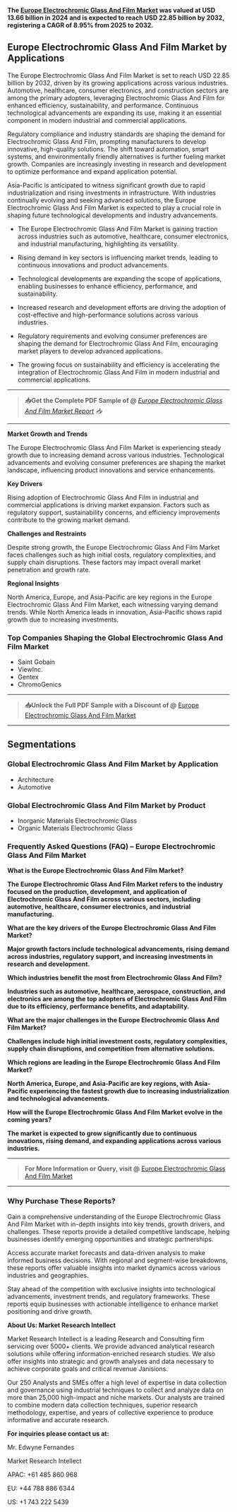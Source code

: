 <p><strong>The <a href="https://www.marketresearchintellect.com/download-sample/?rid=589348&amp;utm_source=Pulse-April-Europe&amp;utm_medium=852">Europe Electrochromic Glass And Film Market</a> was valued at USD 13.66 billion in 2024 and is expected to reach USD 22.85 billion by 2032, registering a CAGR of 8.95% from 2025 to 2032.</strong></p><h2>Europe Electrochromic Glass And Film Market by Applications&nbsp;</h2><p><p>The Europe Electrochromic Glass And Film Market is set to reach USD 22.85 billion by 2032, driven by its growing applications across various industries. Automotive, healthcare, consumer electronics, and construction sectors are among the primary adopters, leveraging Electrochromic Glass And Film for enhanced efficiency, sustainability, and performance. Continuous technological advancements are expanding its use, making it an essential component in modern industrial and commercial applications.</p><p>Regulatory compliance and industry standards are shaping the demand for Electrochromic Glass And Film, prompting manufacturers to develop innovative, high-quality solutions. The shift toward automation, smart systems, and environmentally friendly alternatives is further fueling market growth. Companies are increasingly investing in research and development to optimize performance and expand application potential.</p><p>Asia-Pacific is anticipated to witness significant growth due to rapid industrialization and rising investments in infrastructure. With industries continually evolving and seeking advanced solutions, the Europe Electrochromic Glass And Film Market is expected to play a crucial role in shaping future technological developments and industry advancements.</p></p><ul><li><p>The Europe Electrochromic Glass And Film Market is gaining traction across industries such as automotive, healthcare, consumer electronics, and industrial manufacturing, highlighting its versatility.</p></li><li><p>Rising demand in key sectors is influencing market trends, leading to continuous innovations and product advancements.</p></li><li><p>Technological developments are expanding the scope of applications, enabling businesses to enhance efficiency, performance, and sustainability.</p></li><li><p>Increased research and development efforts are driving the adoption of cost-effective and high-performance solutions across various industries.</p></li><li><p>Regulatory requirements and evolving consumer preferences are shaping the demand for Electrochromic Glass And Film, encouraging market players to develop advanced applications.</p></li><li><p>The growing focus on sustainability and efficiency is accelerating the integration of Electrochromic Glass And Film in modern industrial and commercial applications.</p></li></ul><hr /><blockquote><p><strong><span class="font-[700]">📥Get the Complete PDF Sample of @ </span></strong><em><span class="font-[700]"><a href="https://www.marketresearchintellect.com/download-sample/?rid=589348&amp;utm_source=Pulse-April-Europe&amp;utm_medium=852" target="_blank" data-tracking-control-name="article-ssr-frontend-pulse_little-text-block" data-tracking-will-navigate="" data-test-link="">Europe Electrochromic Glass And Film Market Report</a>&nbsp;📥</span></em></p></blockquote><hr /><p class="" data-start="77" data-end="360"><strong data-start="77" data-end="105">Market Growth and Trends</strong></p><p class="" data-start="77" data-end="360">The Europe Electrochromic Glass And Film Market is experiencing steady growth due to increasing demand across various industries. Technological advancements and evolving consumer preferences are shaping the market landscape, influencing product innovations and service enhancements.</p><p class="" data-start="362" data-end="606"><strong data-start="362" data-end="377">Key Drivers</strong></p><p class="" data-start="362" data-end="606">Rising adoption of Electrochromic Glass And Film in industrial and commercial applications is driving market expansion. Factors such as regulatory support, sustainability concerns, and efficiency improvements contribute to the growing market demand.</p><p class="" data-start="608" data-end="849"><strong data-start="608" data-end="637">Challenges and Restraints</strong></p><p class="" data-start="608" data-end="849">Despite strong growth, the Europe Electrochromic Glass And Film Market faces challenges such as high initial costs, regulatory complexities, and supply chain disruptions. These factors may impact overall market penetration and growth rate.</p><p class="" data-start="851" data-end="1095"><strong data-start="851" data-end="872">Regional Insights</strong></p><p class="" data-start="851" data-end="1095">North America, Europe, and Asia-Pacific are key regions in the Europe Electrochromic Glass And Film Market, each witnessing varying demand trends. While North America leads in innovation, Asia-Pacific shows rapid growth due to increasing investments.</p><p><h3>Top Companies Shaping the Global Electrochromic Glass And Film Market </h3><ul><li>Saint Gobain</li><li>ViewInc.</li><li>Gentex</li><li>ChromoGenics</li></ul></p><hr /><blockquote><p><strong>📥Unlock the Full PDF Sample with a Discount of @</strong> <a href="https://www.marketresearchintellect.com/ask-for-discount/?rid=589348&amp;utm_source=Pulse-April-Europe&amp;utm_medium=852">Europe Electrochromic Glass And Film Market</a></p></blockquote><hr /><p><h2>Segmentations</h2><h3>Global Electrochromic Glass And Film Market by Application</h3><ul><li>Architecture</li><li>Automotive</li></ul><h3>Global Electrochromic Glass And Film Market by Product</h3><ul><li>Inorganic Materials Electrochromic Glass</li><li>Organic Materials Electrochromic Glass</li></ul></p><h3><strong>Frequently Asked Questions (FAQ) &ndash; Europe Electrochromic Glass And Film Market</strong></h3><p><strong>What is the Europe Electrochromic Glass And Film Market?</strong></p><p><strong>The Europe Electrochromic Glass And Film Market refers to the industry focused on the production, development, and application of Electrochromic Glass And Film across various sectors, including automotive, healthcare, consumer electronics, and industrial manufacturing.</strong></p><p><strong>What are the key drivers of the Europe Electrochromic Glass And Film Market?</strong></p><p><strong>Major growth factors include technological advancements, rising demand across industries, regulatory support, and increasing investments in research and development.</strong></p><p><strong>Which industries benefit the most from Electrochromic Glass And Film?</strong></p><p><strong>Industries such as automotive, healthcare, aerospace, construction, and electronics are among the top adopters of Electrochromic Glass And Film due to its efficiency, performance benefits, and adaptability.</strong></p><p><strong>What are the major challenges in the Europe Electrochromic Glass And Film Market?</strong></p><p><strong>Challenges include high initial investment costs, regulatory complexities, supply chain disruptions, and competition from alternative solutions.</strong></p><p><strong>Which regions are leading in the Europe Electrochromic Glass And Film Market?</strong></p><p><strong>North America, Europe, and Asia-Pacific are key regions, with Asia-Pacific experiencing the fastest growth due to increasing industrialization and technological advancements.</strong></p><p><strong>How will the Europe Electrochromic Glass And Film Market evolve in the coming years?</strong></p><p><strong>The market is expected to grow significantly due to continuous innovations, rising demand, and expanding applications across various industries.</strong></p><hr /><blockquote><p><span class="font-[700]"><strong>For More Information or Query, visit&nbsp;@</strong>&nbsp;</span><span class="font-[700]"><a href="https://www.marketresearchintellect.com/product/global-electrochromic-glass-and-film-market-size-forecast/?utm_source=Linkedin&utm_medium=852" target="_blank" data-tracking-control-name="article-ssr-frontend-pulse_little-text-block" data-tracking-will-navigate="" data-test-link="">Europe Electrochromic Glass And Film Market</a></span></p></blockquote><hr /><h3><strong data-start="0" data-end="31">Why Purchase These Reports?</strong></h3><p class="" data-start="35" data-end="297">Gain a comprehensive understanding of the Europe Electrochromic Glass And Film Market with in-depth insights into key trends, growth drivers, and challenges. These reports provide a detailed competitive landscape, helping businesses identify emerging opportunities and strategic partnerships.</p><p class="" data-start="299" data-end="540">Access accurate market forecasts and data-driven analysis to make informed business decisions. With regional and segment-wise breakdowns, these reports offer valuable insights into market dynamics across various industries and geographies.</p><p class="" data-start="542" data-end="784">Stay ahead of the competition with exclusive insights into technological advancements, investment trends, and regulatory frameworks. These reports equip businesses with actionable intelligence to enhance market positioning and drive growth.</p><p><strong><span class="font-[700]">About Us: Market Research Intellect</span></strong></p><p><span class="">Market Research Intellect is a leading Research and Consulting firm servicing over 5000+ clients. We provide advanced analytical research solutions while offering information-enriched research studies.&nbsp;</span>We also offer insights into strategic and growth analyses and data necessary to achieve corporate goals and critical revenue Janisions.</p><p><span class="">Our 250 Analysts and SMEs offer a high level of expertise in data collection and governance using industrial techniques to collect and analyze data on more than 25,000 high-impact and niche markets. Our analysts are trained to combine modern data collection techniques, superior research methodology, expertise, and years of collective experience to produce informative and accurate research.</span></p><p><strong>For inquiries please contact us at:</strong></p><p>Mr. Edwyne Fernandes</p><p>Market Research Intellect</p><p>APAC: +61 485 860 968</p><p>EU: +44 788 886 6344</p><p>US: +1 743 222 5439</p>
